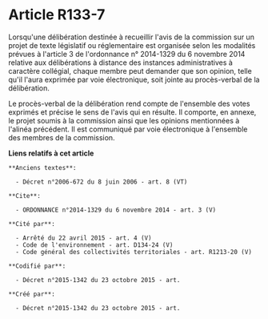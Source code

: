 # Article R133-7

Lorsqu'une délibération destinée à recueillir l'avis de la commission sur un projet de texte législatif ou réglementaire est
organisée selon les modalités prévues à l'article 3 de l'ordonnance n° 2014-1329 du 6 novembre 2014 relative aux
délibérations à distance des instances administratives à caractère collégial, chaque membre peut demander que son opinion,
telle qu'il l'aura exprimée par voie électronique, soit jointe au procès-verbal de la délibération.

Le procès-verbal de la délibération rend compte de l'ensemble des votes exprimés et précise le sens de l'avis qui en résulte.
Il comporte, en annexe, le projet soumis à la commission ainsi que les opinions mentionnées à l'alinéa précédent. Il est
communiqué par voie électronique à l'ensemble des membres de la commission.

**Liens relatifs à cet article**

	**Anciens textes**:

	  - Décret n°2006-672 du 8 juin 2006 - art. 8 (VT)

	**Cite**:

	  - ORDONNANCE n°2014-1329 du 6 novembre 2014 - art. 3 (V)

	**Cité par**:

	  - Arrêté du 22 avril 2015 - art. 4 (V)
	  - Code de l'environnement - art. D134-24 (V)
	  - Code général des collectivités territoriales - art. R1213-20 (V)

	**Codifié par**:

	  - Décret n°2015-1342 du 23 octobre 2015 - art.

	**Créé par**:

	  - Décret n°2015-1342 du 23 octobre 2015 - art.
